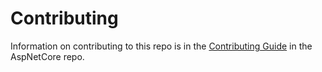 Contributing
======

Information on contributing to this repo is in the [Contributing Guide](https://github.com/dotnet/AspNetCore/blob/main/CONTRIBUTING.md) in the AspNetCore repo.
